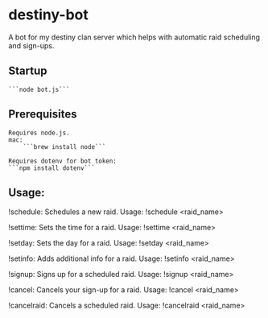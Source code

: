 # destiny-bot
A bot for my destiny clan server which helps with automatic raid scheduling and sign-ups.

## Startup
    
    ```node bot.js```

## Prerequisites

    Requires node.js.
    mac:
        ```brew install node```

    Requires dotenv for bot token:
    ```npm install dotenv```


## Usage:

!schedule: Schedules a new raid. Usage: !schedule <raid_name>

!settime: Sets the time for a raid. Usage: !settime <raid_name> <time>

!setday: Sets the day for a raid. Usage: !setday <raid_name> <day>

!setinfo: Adds additional info for a raid. Usage: !setinfo <raid_name> <info>

!signup: Signs up for a scheduled raid. Usage: !signup <raid_name>

!cancel: Cancels your sign-up for a raid. Usage: !cancel <raid_name>

!cancelraid: Cancels a scheduled raid. Usage: !cancelraid <raid_name> 